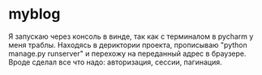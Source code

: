 # myblog
Я запускаю через консоль в винде, так как с терминалом в pycharm у меня траблы. Находясь в дериктории проекта, прописываю "python manage.py runserver" и перехожу на переданный адрес в браузере. Вроде сделал все что надо: авторизация, сессии, пагинация.
